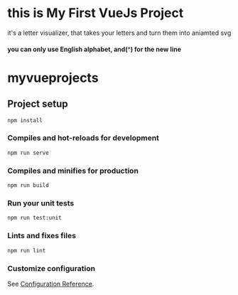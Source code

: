 # this is My First VueJs Project

it's a letter visualizer, that takes your letters and turn them into aniamted svg

#### you can only use English alphabet, and(^) for the new line

# myvueprojects

## Project setup

```
npm install
```

### Compiles and hot-reloads for development

```
npm run serve
```

### Compiles and minifies for production

```
npm run build
```

### Run your unit tests

```
npm run test:unit
```

### Lints and fixes files

```
npm run lint
```

### Customize configuration

See [Configuration Reference](https://cli.vuejs.org/config/).
